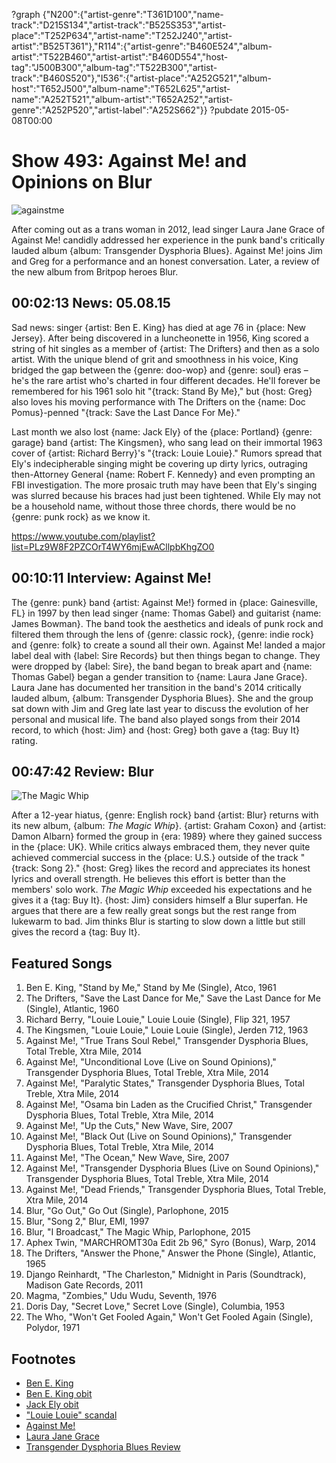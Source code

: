 ?graph {"N200":{"artist-genre":"T361D100","name-track":"D215S134","artist-track":"B525S353","artist-place":"T252P634","artist-name":"T252J240","artist-artist":"B525T361"},"R114":{"artist-genre":"B460E524","album-artist":"T522B460","artist-artist":"B460D554","host-tag":"J500B300","album-tag":"T522B300","artist-track":"B460S520"},"I536":{"artist-place":"A252G521","album-host":"T652J500","album-name":"T652L625","artist-name":"A252T521","album-artist":"T652A252","artist-genre":"A252P520","artist-label":"A252S662"}}
?pubdate 2015-05-08T00:00

# Show 493: Against Me! and Opinions on Blur

![againstme](http://sound-images.s3.amazonaws.com/images/2015/againstme_web.jpg)

After coming out as a trans woman in 2012, lead singer Laura Jane Grace of Against Me! candidly addressed her experience in the punk band's critically lauded album {album: Transgender Dysphoria Blues}. Against Me! joins Jim and Greg for a performance and an honest conversation. Later, a review of the new album from Britpop heroes Blur.


## 00:02:13 News: 05.08.15

Sad news: singer {artist: Ben E. King} has died at age 76 in {place: New Jersey}. After being discovered in a luncheonette in 1956, King scored a string of hit singles as a member of {artist: The Drifters} and then as a solo artist. With the unique blend of grit and smoothness in his voice, King bridged the gap between the {genre: doo-wop} and {genre: soul} eras – he's the rare artist who's charted in four different decades. He'll forever be remembered for his 1961 solo hit "{track: Stand By Me}," but {host: Greg} also loves his moving performance with The Drifters on the {name: Doc Pomus}-penned "{track: Save the Last Dance For Me}."

Last month we also lost {name: Jack Ely} of the {place: Portland} {genre: garage} band {artist: The Kingsmen}, who sang lead on their immortal 1963 cover of {artist: Richard Berry}'s "{track: Louie Louie}." Rumors spread that Ely's indecipherable singing might be covering up dirty lyrics, outraging then-Attorney General {name: Robert F. Kennedy} and even prompting an FBI investigation. The more prosaic truth may have been that Ely's singing was slurred because his braces had just been tightened. While Ely may not be a household name, without those three chords, there would be no {genre: punk rock} as we know it.

https://www.youtube.com/playlist?list=PLz9W8F2PZCOrT4WY6mjEwACllpbKhgZO0

## 00:10:11 Interview: Against Me!
The {genre: punk} band {artist: Against Me!} formed in {place: Gainesville, FL} in 1997 by then lead singer {name: Thomas Gabel} and guitarist {name: James Bowman}. The band took the aesthetics and ideals of punk rock and filtered them through the lens of {genre: classic rock}, {genre: indie rock} and {genre: folk} to create a sound all their own. Against Me! landed a major label deal with {label: Sire Records} but then things began to change. They were dropped by {label: Sire}, the band began to break apart and {name: Thomas Gabel} began a gender transition to {name: Laura Jane Grace}. Laura Jane has documented her transition in the band's 2014 critically lauded album, {album: Transgender Dysphoria Blues}. She and the group sat down with Jim and Greg late last year to discuss the evolution of her personal and musical life. The band also played songs from their 2014 record, to which {host: Jim} and {host: Greg} both gave a {tag: Buy It} rating.


## 00:47:42 Review: Blur
![The Magic Whip](http://is4.mzstatic.com/image/pf/us/r30/Music1/v4/97/2c/26/972c2611-d141-f970-43b3-bb93be4a5dee/825646132881.600x600-75.jpg "528564/966943210")

After a 12-year hiatus, {genre: English rock} band {artist: Blur} returns with its new album, {album: *The Magic Whip*}. {artist: Graham Coxon} and {artist: Damon Albarn} formed the group in {era: 1989} where they gained success in the {place: UK}. While critics always embraced them, they never quite achieved commercial success in the {place: U.S.} outside of the track "{track: Song 2}." {host: Greg} likes the record and appreciates its honest lyrics and overall strength. He believes this effort is better than the members' solo work. *The Magic Whip* exceeded his expectations and he gives it a {tag: Buy It}. {host: Jim} considers himself a Blur superfan. He argues that there are a few really great songs but the rest range from lukewarm to bad. Jim thinks Blur is starting to slow down a little but still gives the record a {tag: Buy It}. 


## Featured Songs
1. Ben E. King, "Stand by Me," Stand by Me (Single), Atco, 1961 
1. The Drifters, "Save the Last Dance for Me," Save the Last Dance for Me (Single), Atlantic, 1960
1. Richard Berry, "Louie Louie," Louie Louie (Single), Flip 321, 1957 
1. The Kingsmen, "Louie Louie," Louie Louie (Single), Jerden 712, 1963 
1. Against Me!, "True Trans Soul Rebel," Transgender Dysphoria Blues, Total Treble, Xtra Mile, 2014 
1. Against Me!, "Unconditional Love (Live on Sound Opinions)," Transgender Dysphoria Blues, Total Treble, Xtra Mile, 2014 
1. Against Me!, "Paralytic States," Transgender Dysphoria Blues, Total Treble, Xtra Mile, 2014 
1. Against Me!, "Osama bin Laden as the Crucified Christ," Transgender Dysphoria Blues, Total Treble, Xtra Mile, 2014 
1. Against Me!, "Up the Cuts," New Wave, Sire, 2007 
1. Against Me!, "Black Out (Live on Sound Opinions)," Transgender Dysphoria Blues, Total Treble, Xtra Mile, 2014 
1. Against Me!, "The Ocean," New Wave, Sire, 2007 
1. Against Me!, "Transgender Dysphoria Blues (Live on Sound Opinions)," Transgender Dysphoria Blues, Total Treble, Xtra Mile, 2014
1. Against Me!, "Dead Friends," Transgender Dysphoria Blues, Total Treble, Xtra Mile, 2014 
1. Blur, "Go Out," Go Out (Single), Parlophone, 2015 
1. Blur, "Song 2," Blur, EMI, 1997 
1. Blur, "I Broadcast," The Magic Whip, Parlophone, 2015 
1. Aphex Twin, "MARCHROMT30a Edit 2b 96," Syro (Bonus), Warp, 2014
1. The Drifters, "Answer the Phone," Answer the Phone (Single), Atlantic, 1965 
1. Django Reinhardt, "The Charleston," Midnight in Paris (Soundtrack), Madison Gate Records, 2011 
1. Magma, "Zombies," Udu Wudu, Seventh, 1976 
1. Doris Day, "Secret Love," Secret Love (Single), Columbia, 1953 
1. The Who, "Won't Get Fooled Again," Won't Get Fooled Again (Single), Polydor, 1971 


## Footnotes
- [Ben E. King](http://www.beneking.info/)
- [Ben E. King obit](http://www.nytimes.com/2015/05/02/arts/music/ben-e-king-soulful-singer-with-the-drifters-dies-at-76.html)
- [Jack Ely obit](http://www.rollingstone.com/music/news/jack-ely-louie-louie-singer-and-former-kingsmen-member-dead-at-71-20150428)
- ["Louie Louie" scandal](http://www.newyorker.com/culture/cultural-comment/jack-ely-louie-louie-the-dirtiest-song-of-the-sixties)
- [Against Me!](http://www.againstme.net/)
- [Laura Jane Grace](https://twitter.com/laurajanegrace)
- [Transgender Dysphoria Blues Review](http://www.soundopinions.org/show/428/#transgenderdysphoriablues)

